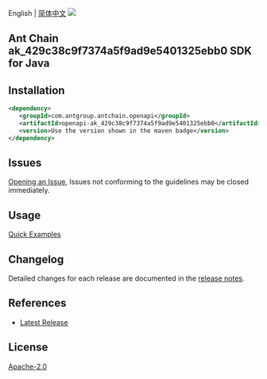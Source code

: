 English | [简体中文](README-CN.md)
![](https://aliyunsdk-pages.alicdn.com/icons/AlibabaCloud.svg)

## Ant Chain ak_429c38c9f7374a5f9ad9e5401325ebb0 SDK for Java

## Installation

```xml
<dependency>
   <groupId>com.antgroup.antchain.openapi</groupId>
   <artifactId>openapi-ak_429c38c9f7374a5f9ad9e5401325ebb0</artifactId>
   <version>Use the version shown in the maven badge</version>
</dependency>
```

## Issues
[Opening an Issue](https://github.com/alipay/antchain-openapi-prod-sdk/issues/new), Issues not conforming to the guidelines may be closed immediately.

## Usage
[Quick Examples](https://github.com/alipay/antchain-openapi-prod-sdk/blob/master/docs/0-Examples-EN.md#quick-examples)

## Changelog
Detailed changes for each release are documented in the [release notes](./ChangeLog.txt).

## References
* [Latest Release](https://github.com/alipay/antchain-openapi-prod-sdk/)

## License
[Apache-2.0](http://www.apache.org/licenses/LICENSE-2.0)
